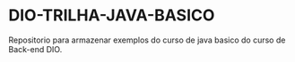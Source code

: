 # DIO-TRILHA-JAVA-BASICO
Repositorio para armazenar exemplos do curso de java basico do curso de Back-end DIO.

